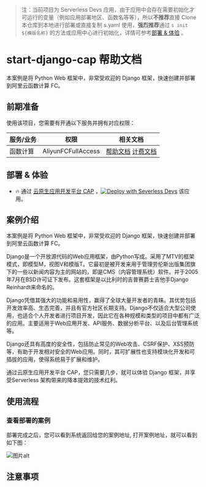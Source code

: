 
> 注：当前项目为 Serverless Devs 应用，由于应用中会存在需要初始化才可运行的变量（例如应用部署地区、函数名等等），所以**不推荐**直接 Clone 本仓库到本地进行部署或直接复制 s.yaml 使用，**强烈推荐**通过 `s init ${模版名称}` 的方法或应用中心进行初始化，详情可参考[部署 & 体验](#部署--体验) 。

# start-django-cap 帮助文档

<description>

本案例是将 Python Web 框架中，非常受欢迎的 Django 框架，快速创建并部署到阿里云函数计算 FC。

</description>


## 前期准备

使用该项目，您需要有开通以下服务并拥有对应权限：

<service>



| 服务/业务 |  权限  | 相关文档 |
| --- |  --- | --- |
| 函数计算 |  AliyunFCFullAccess | [帮助文档](https://help.aliyun.com/product/2508973.html) [计费文档](https://help.aliyun.com/document_detail/2512928.html) |

</service>

<remark>



</remark>

<disclaimers>



</disclaimers>

## 部署 & 体验

<appcenter>
   
- :fire: 通过 [云原生应用开发平台 CAP](https://devs.console.aliyun.com/applications/create?template=start-django-cap) ，[![Deploy with Severless Devs](https://img.alicdn.com/imgextra/i1/O1CN01w5RFbX1v45s8TIXPz_!!6000000006118-55-tps-95-28.svg)](https://devs.console.aliyun.com/applications/create?template=start-django-cap) 该应用。
   
</appcenter>
<deploy>
    
   
</deploy>

## 案例介绍

<appdetail id="flushContent">

本案例是将 Python Web 框架中，非常受欢迎的 Django 框架，快速创建并部署到阿里云函数计算 FC。

Django是一个开放源代码的Web应用框架，由Python写成。采用了MTV的框架模式，即模型M，视图V和模版T。它最初是被开发来用于管理劳伦斯出版集团旗下的一些以新闻内容为主的网站的，即是CMS（内容管理系统）软件。并于2005年7月在BSD许可证下发布。这套框架是以比利时的吉普赛爵士吉他手Django Reinhardt来命名的。

Django凭借其强大的功能和易用性，赢得了全球大量开发者的青睐。其优势包括开发效率高、生态完善，并且有官方社区长期支持。Django不仅适合大型公司使用，也适合个人开发者进行项目开发，因此它在各种规模和类型的项目中都有广泛的应用。主要适用于Web应用开发、API服务、数据分析平台、以及后台管理系统等。

Django还具有高度的安全性，包括防止常见的Web攻击、CSRF保护、XSS预防等，有助于开发相对安全的Web应用。同时，其可扩展性也支持模块化开发和可插拔的应用，使得系统易于扩展和维护。

通过云原生应用开发平台 CAP，您只需要几步，就可以体验 Django 框架，并享受Serverless 架构带来的降本提效的技术红利。

</appdetail>

## 使用流程

<usedetail id="flushContent">

### 查看部署的案例
部署完成之后，您可以看到系统返回给您的案例地址,  打开案例地址，就可以看到如下图：

![图片alt](https://img.alicdn.com/imgextra/i1/O1CN01FlMugC1k8FwHLLTYb_!!6000000004638-0-tps-1574-644.jpg)

</usedetail>

## 注意事项

<matters id="flushContent">
</matters>
